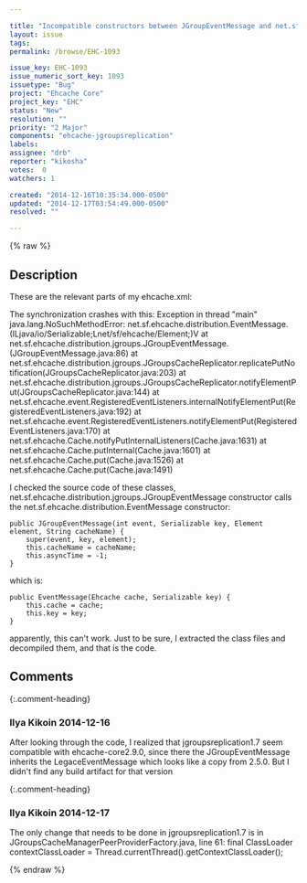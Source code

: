 ```yaml
---

title: "Incompatible constructors between JGroupEventMessage and net.sf.ehcache.distribution.EventMessage"
layout: issue
tags: 
permalink: /browse/EHC-1093

issue_key: EHC-1093
issue_numeric_sort_key: 1093
issuetype: "Bug"
project: "Ehcache Core"
project_key: "EHC"
status: "New"
resolution: ""
priority: "2 Major"
components: "ehcache-jgroupsreplication"
labels: 
assignee: "drb"
reporter: "kikosha"
votes:  0
watchers: 1

created: "2014-12-16T10:35:34.000-0500"
updated: "2014-12-17T03:54:49.000-0500"
resolved: ""

---
```




{% raw %}



## Description

<div markdown="1" class="description">

These are the relevant parts of my ehcache.xml:
 <cacheManagerPeerProviderFactory
         class="net.sf.ehcache.distribution.jgroups.JGroupsCacheManagerPeerProviderFactory"
         properties="channel=ehcache^connect=UDP(mcast\1addr=231.12.21.132;mcast\1port=45566;ip\1ttl=32;
         mcast\1send\1buf\1size=150000;mcast\1recv\1buf\1size=80000):
         PING(timeout=2000;num\1initial\1members=6):
         MERGE2(min\1interval=5000;max\1interval=10000):
         FD\1SOCK:VERIFY\1SUSPECT(timeout=1500):
         pbcast.NAKACK(gc\1lag=10;retransmit\1timeout=3000):
         UNICAST(timeout=5000):
         pbcast.STABLE(desired\1avg\1gossip=20000):
         FRAG:
         pbcast.GMS(join\1timeout=5000;join\1retry\1timeout=2000;shun=false;print\1local\1addr=false)"
         propertySeparator="^"
     />

<cache name="sampleRepicatedCache2"
           maxEntriesLocalHeap="10"
           eternal="false"
           timeToIdleSeconds="100"
           timeToLiveSeconds="100">
        <cacheEventListenerFactory class="net.sf.ehcache.distribution.jgroups.JGroupsCacheReplicatorFactory"
                            properties="replicateAsynchronously=true, replicatePuts=true,
               replicateUpdates=true, replicateUpdatesViaCopy=false,
               replicateRemovals=true,asynchronousReplicationIntervalMillis=1000"/>
    </cache>
The synchronization crashes with this:
Exception in thread "main" java.lang.NoSuchMethodError: net.sf.ehcache.distribution.EventMessage.<init>(ILjava/io/Serializable;Lnet/sf/ehcache/Element;)V
    at net.sf.ehcache.distribution.jgroups.JGroupEventMessage.<init>(JGroupEventMessage.java:86)
    at net.sf.ehcache.distribution.jgroups.JGroupsCacheReplicator.replicatePutNotification(JGroupsCacheReplicator.java:203)
    at net.sf.ehcache.distribution.jgroups.JGroupsCacheReplicator.notifyElementPut(JGroupsCacheReplicator.java:144)
    at net.sf.ehcache.event.RegisteredEventListeners.internalNotifyElementPut(RegisteredEventListeners.java:192)
    at net.sf.ehcache.event.RegisteredEventListeners.notifyElementPut(RegisteredEventListeners.java:170)
    at net.sf.ehcache.Cache.notifyPutInternalListeners(Cache.java:1631)
    at net.sf.ehcache.Cache.putInternal(Cache.java:1601)
    at net.sf.ehcache.Cache.put(Cache.java:1526)
    at net.sf.ehcache.Cache.put(Cache.java:1491)


I checked the source code of these classes, net.sf.ehcache.distribution.jgroups.JGroupEventMessage constructor calls the
net.sf.ehcache.distribution.EventMessage constructor:

    public JGroupEventMessage(int event, Serializable key, Element element, String cacheName) {
        super(event, key, element);
        this.cacheName = cacheName;
        this.asyncTime = -1;
    }


which is:

    public EventMessage(Ehcache cache, Serializable key) {
        this.cache = cache;
        this.key = key;
    }

apparently, this can't work. Just to be sure, I extracted the class files and decompiled them, and that is the code.

</div>

## Comments


{:.comment-heading}
### **Ilya Kikoin** <span class="date">2014-12-16</span>

<div markdown="1" class="comment">

After looking through the code, I realized that jgroupsreplication1.7 seem compatible with ehcache-core2.9.0, since there the JGroupEventMessage inherits the LegaceEventMessage which looks like a copy from 2.5.0. But I didn't find any build artifact for that version

</div>


{:.comment-heading}
### **Ilya Kikoin** <span class="date">2014-12-17</span>

<div markdown="1" class="comment">

The only change that needs to be done in jgroupsreplication1.7 is in JGroupsCacheManagerPeerProviderFactory.java, line 61:
final ClassLoader contextClassLoader = Thread.currentThread().getContextClassLoader();

</div>



{% endraw %}
